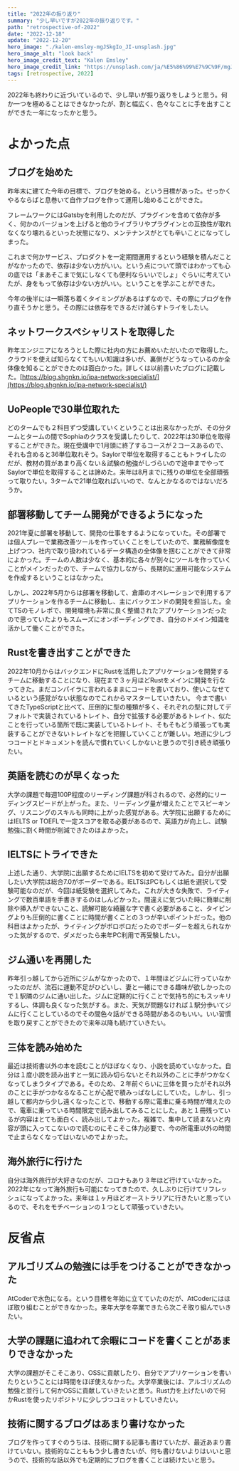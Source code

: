 ```yaml
---
title: "2022年の振り返り"
summary: "少し早いですが2022年の振り返りです。"
path: "retrospective-of-2022"
date: "2022-12-18"
update: "2022-12-20"
hero_image: "./kalen-emsley-mgJSkgIo_JI-unsplash.jpg"
hero_image_alt: "look back"
hero_image_credit_text: "Kalen Emsley"
hero_image_credit_link: "https://unsplash.com/ja/%E5%86%99%E7%9C%9F/mgJSkgIo_JI"
tags: [retrospective, 2022]
---
```


2022年も終わりに近づいているので、少し早いが振り返りをしようと思う。何か一つを極めることはできなかったが、割と幅広く、色々なことに手を出すことができた一年になったかと思う。

# よかった点

## ブログを始めた

昨年末に建てた今年の目標で、ブログを始める。という目標があった。せっかくやるならばと息巻いて自作ブログを作って運用し始めることができた。

フレームワークにはGatsbyを利用したのだが、プラグインを含めて依存が多く、何かのバージョンを上げると他のライブラリやプラグインとの互換性が取れなくなり壊れるといった状態になり、メンテナンスがとても辛いことになってしまった。

これまで何かサービス、プロダクトを一定期間運用するという経験を積んだことがなかったので、依存は少ない方がいい。という点について頭ではわかっても心の底では「まあそこまで気にしなくても便利ならいいでしょ」ぐらいに考えていたが、身をもって依存は少ない方がいい。ということを学ぶことができた。

今年の後半には一瞬落ち着くタイミングがあるはずなので、その際にブログを作り直そうかと思う。その際には依存をできるだけ減らすトライをしたい。

## ネットワークスペシャリストを取得した

昨年エンジニアになろうとした際に社内の方にお薦めいただいたので取得した。クラウドを使えば知らなくてもいい知識は多いが、裏側がどうなっているのか全体像を知ることができたのは面白かった。詳しくは以前書いたブログに記載した。[https://blog.shgnkn.io/ipa-network-specialist/](https://blog.shgnkn.io/ipa-network-specialist/)

## UoPeopleで30単位取れた

どのタームでも２科目ずつ受講していくということは出来なかったが、その分タームとタームの間でSophiaのクラスを受講したりして、2022年は30単位を取得することができた。現在受講中で1月頭に終了するコースが２コースあるので、それも含めると36単位取れそう。Saylorで単位を取得することもトライしたのだが、教材の質があまり高くない＆試験の勉強がしづらいので途中までやってSaylorで単位を取得することは諦めた。来年は8月までに残りの単位を全部頑張って取りたい。3タームで21単位取ればいいので、なんとかなるのではないだろうか。

## 部署移動してチーム開発ができるようになった

2021年夏に部署を移動して、開発の仕事をするようになっていた。その部署では個人プレーで業務改善ツールを作っていくことをしていたので、業務解像度を上げつつ、社内で取り扱われているデータ構造の全体像を掴むことができて非常によかった。チームの人数は少なく、基本的に各々が別々にツールを作っていくことがメインだったので、チームで協力しながら、長期的に運用可能なシステムを作成するということはなかった。

しかし、2022年5月からは部署を移動して、倉庫のオペレーションで利用するアプリケーションを作るチームに移動し、主にバックエンドの開発を担当した。全てTSのモノレポで、開発環境も非常に良く整備されたアプリケーションだったので思っていたよりもスムーズにオンボーディングでき、自分のドメイン知識を活かして働くことができた。

## Rustを書き出すことができた

2022年10月からはバックエンドにRustを活用したアプリケーションを開発するチームに移動することになり、現在まで３ヶ月ほどRustをメインに開発を行なってきた。まだコンパイラに言われるままにコードを書いており、使いこなせているという感覚がない状態なのでこれからマスターしていきたい。
今まで書いてきたTypeScriptと比べて、圧倒的に型の種類が多く、それぞれの型に対してデフォルトで実装されているトレイト、自分で拡張する必要があるトレイト、似たことを行っている箇所で既に実装しているトレイト、そもそもどう頑張っても実装することができないトレイトなどを把握していくことが難しい。地道に少しづつコードとドキュメントを読んで慣れていくしかないと思うので引き続き頑張りたい。

## 英語を読むのが早くなった

大学の課題で毎週100P程度のリーディング課題が科されるので、必然的にリーディングスピードが上がった。また、リーディング量が増えたことでスピーキング、リスニングのスキルも同時に上がった感覚がある。大学院に出願するためにはIELTS or TOEFLで一定スコアを取る必要があるので、英語力が向上し、試験勉強に割く時間が削減できたのはよかった。

## IELTSにトライできた

上述した通り、大学院に出願するためにIELTSを初めて受けてみた。自分が出願したい大学院は総合7.0がボーダーである。IELTSはPCもしくは紙を選択して受験可能なのだが、今回は紙受験を選択してみた。これが大きな失敗で、ライティングで数百単語を手書きするのはしんどかった。間違えに気づいた時に簡単に削除や挿入ができないこと、読解可能な綺麗な字で書く必要があること、タイピングよりも圧倒的に書くことに時間が書くことの３つが辛いポイントだった。他の科目はよかったが、ライティングがボロボロだったのでボーダーを超えられなかった気がするので、ダメだったら来年PC利用で再受験したい。

## ジム通いを再開した

昨年引っ越してから近所にジムがなかったので、１年間ほどジムに行っていなかったのだが、流石に運動不足がひどいし、妻と一緒にできる趣味が欲しかったので１駅隣のジムに通い出した。ジムに定期的に行くことで気持ち的にもスッキリするし、体調も良くなった気がする。また、天気が問題なければ１駅分歩いてジムに行くことしているのでその間色々話ができる時間があるのもいい。いい習慣を取り戻すことができたので来年以降も続けていきたい。

## 三体を読み始めた

最近は技術書以外の本を読むことがほぼなくなり、小説を読めていなかった。自分は１度小説を読み出すと一気に読み切らないとそれ以外のことに手がつかなくなってしまうタイプである。そのため、２年前ぐらいに三体を買ったがそれ以外のことに手がつかなるなることが心配で積みっぱなしにしていた。しかし、引っ越して都内から少し遠くなったことで、移動する際に電車に乗る時間が増えたので、電車に乗っている時間限定で読み出してみることにした。あと１冊残っているが内容はとても面白く、読み出してよかった。複雑で、集中して読まないと内容が頭に入ってこないので読むのにそこそこ体力必要で、今の所電車以外の時間で止まらなくなってはいないのでよかった。

## 海外旅行に行けた

自分は海外旅行が大好きなのだが、コロナもあり３年ほど行けていなかった。2022年になって海外旅行も可能になってきたので、久しぶりに行けてリフレッシュになってよかった。来年は１ヶ月ほどオーストラリアに行きたいと思っているので、それをモチベーションの１つとして頑張っていきたい。

# 反省点

## アルゴリズムの勉強には手をつけることができなかった

AtCoderで水色になる。という目標を年始に立てていたのだが、AtCoderにはほぼ取り組むことができなかった。来年大学を卒業できたら次こそ取り組んでいきたい。

## 大学の課題に追われて余暇にコードを書くことがあまりできなかった

大学の課題がそこそこあり、OSSに貢献したり、自分でアプリケーションを書いたりということには時間をほぼ使えなかった。大学卒業後には、アルゴリズムの勉強と並行して何かOSSに貢献していきたいと思う。Rust力を上げたいので何かRustを使ったリポジトリに少しづつコミットしていきたい。

## 技術に関するブログはあまり書けなかった

ブログを作ってすぐのうちは、技術に関する記事も書けていたが、最近あまり書けていない。技術的なことももう少し書きたいが、何も書けないよりはいいと思うので、技術的な話以外でも定期的にブログを書くことは続けたいと思う。